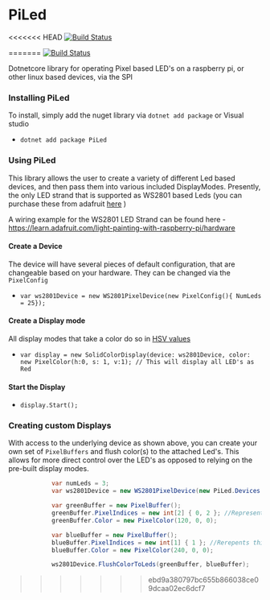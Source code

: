 # PiLed

<<<<<<< HEAD
[![Build Status](https://dev.azure.com/drewzisa/drewzisa/_apis/build/status/Botna.PiLed?branchName=main)](https://dev.azure.com/drewzisa/drewzisa/_build/latest?definitionId=1&branchName=main)

=======
[![Build Status](https://dev.azure.com/drewzisa/drewzisa/_apis/build/status/PiLed/Botna.PiLed%20Publish?branchName=main)](https://dev.azure.com/drewzisa/drewzisa/_build/latest?definitionId=1&branchName=main)

Dotnetcore library for operating Pixel based LED's on a raspberry pi, or other linux based devices, via the SPI

### Installing PiLed

To install, simply add the nuget library via `dotnet add package` or Visual studio
- `dotnet add package PiLed`

### Using PiLed

This library allows the user to create a variety of different Led based devices, and then pass them into various included DisplayModes.
Presently, the only LED strand that is supported as WS2801 based Leds (you can purchase these from adafruit [here](https://www.adafruit.com/product/322 "here") )

A wiring example for the WS2801 LED Strand can be found here - https://learn.adafruit.com/light-painting-with-raspberry-pi/hardware

#### Create a Device
The device will have several pieces of default configuration, that are changeable based on your hardware.  They can be changed via the `PixelConfig`
- `var ws2801Device = new WS2801PixelDevice(new PixelConfig(){ NumLeds = 25});`

#### Create a Display mode
All display modes that take a color do so in [HSV values](https://www.tydac.ch/color/ "HSV values")
- `var display = new SolidColorDisplay(device: ws2801Device, color: new PixelColor(h:0, s: 1, v:1); // This will display all LED's as Red`

#### Start the Display
- `display.Start();`

### Creating custom Displays
With access to the underlying device as shown above, you can create your own set of `PixelBuffers` and flush color(s) to the attached Led's. This
allows for more direct control over the LED's as opposed to relying on the pre-built display modes.
```csharp
            var numLeds = 3;
            var ws2801Device = new WS2801PixelDevice(new PiLed.Devices.Config.PixelConfig() { NumLeds = numLeds });

            var greenBuffer = new PixelBuffer();
            greenBuffer.PixelIndices = new int[2] { 0, 2 }; //Represents this buffers color will apply to the LEDS [0] and [2], or the 1st and 3rd led
            greenBuffer.Color = new PixelColor(120, 0, 0);

            var blueBuffer = new PixelBuffer();
            blueBuffer.PixelIndices = new int[1] { 1 }; //Rerepents this buffers color will apply to LED [1] of the strand. or the 2nd led.
            blueBuffer.Color = new PixelColor(240, 0, 0);

            ws2801Device.FlushColorToLeds(greenBuffer, blueBuffer);
```
>>>>>>> ebd9a380797bc655b866038ce09dcaa02ec6dcf7
